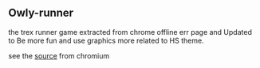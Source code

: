 ## Owly-runner

the trex runner game extracted from chrome offline err page
and Updated to Be more fun and use graphics more related to HS theme.

see the [source](https://cs.chromium.org/chromium/src/components/neterror/resources/offline.js?q=t-rex+package:%5Echromium$&dr=C&l=7) from chromium

